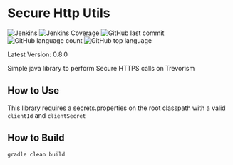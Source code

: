  # Secure Http Utils
![Jenkins](https://img.shields.io/jenkins/build/http/trevorism-build.eastus.cloudapp.azure.com/secure-http-utils)
![Jenkins Coverage](https://img.shields.io/jenkins/coverage/jacoco/http/trevorism-build.eastus.cloudapp.azure.com/secure-http-utils)
![GitHub last commit](https://img.shields.io/github/last-commit/trevorism/secure-http-utils)
![GitHub language count](https://img.shields.io/github/languages/count/trevorism/secure-http-utils)
![GitHub top language](https://img.shields.io/github/languages/top/trevorism/secure-http-utils)
 
Latest Version: 0.8.0
 
Simple java library to perform Secure HTTPS calls on Trevorism 
 
## How to Use 
This library requires a secrets.properties on the root classpath with a
valid `clientId` and `clientSecret`

## How to Build
`gradle clean build`